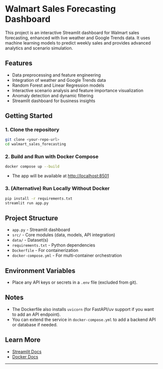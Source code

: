 # Walmart Sales Forecasting Dashboard

This project is an interactive Streamlit dashboard for Walmart sales forecasting, enhanced with live weather and Google Trends data. It uses machine learning models to predict weekly sales and provides advanced analytics and scenario simulation.

## Features
- Data preprocessing and feature engineering
- Integration of weather and Google Trends data
- Random Forest and Linear Regression models
- Interactive scenario analysis and feature importance visualization
- Anomaly detection and dynamic filtering
- Streamlit dashboard for business insights

## Getting Started

### 1. Clone the repository
```sh
git clone <your-repo-url>
cd walmart_sales_forecasting
```

### 2. Build and Run with Docker Compose
```sh
docker compose up --build
```
- The app will be available at [http://localhost:8501](http://localhost:8501)

### 3. (Alternative) Run Locally Without Docker
```sh
pip install -r requirements.txt
streamlit run app.py
```

## Project Structure
- `app.py` - Streamlit dashboard
- `src/` - Core modules (data, models, API integration)
- `data/` - Dataset(s)
- `requirements.txt` - Python dependencies
- `Dockerfile` - For containerization
- `docker-compose.yml` - For multi-container orchestration

## Environment Variables
- Place any API keys or secrets in a `.env` file (excluded from git).

## Notes
- The Dockerfile also installs `uvicorn` (for FastAPI/uv support if you want to add an API endpoint).
- You can extend the service in `docker-compose.yml` to add a backend API or database if needed.

## Learn More
- [Streamlit Docs](https://docs.streamlit.io/)
- [Docker Docs](https://docs.docker.com/)


---